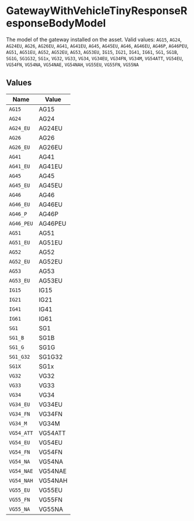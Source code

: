 # GatewayWithVehicleTinyResponseResponseBodyModel

The model of the gateway installed on the asset.  Valid values: `AG15`, `AG24`, `AG24EU`, `AG26`, `AG26EU`, `AG41`, `AG41EU`, `AG45`, `AG45EU`, `AG46`, `AG46EU`, `AG46P`, `AG46PEU`, `AG51`, `AG51EU`, `AG52`, `AG52EU`, `AG53`, `AG53EU`, `IG15`, `IG21`, `IG41`, `IG61`, `SG1`, `SG1B`, `SG1G`, `SG1G32`, `SG1x`, `VG32`, `VG33`, `VG34`, `VG34EU`, `VG34FN`, `VG34M`, `VG54ATT`, `VG54EU`, `VG54FN`, `VG54NA`, `VG54NAE`, `VG54NAH`, `VG55EU`, `VG55FN`, `VG55NA`


## Values

| Name       | Value      |
| ---------- | ---------- |
| `AG15`     | AG15       |
| `AG24`     | AG24       |
| `AG24_EU`  | AG24EU     |
| `AG26`     | AG26       |
| `AG26_EU`  | AG26EU     |
| `AG41`     | AG41       |
| `AG41_EU`  | AG41EU     |
| `AG45`     | AG45       |
| `AG45_EU`  | AG45EU     |
| `AG46`     | AG46       |
| `AG46_EU`  | AG46EU     |
| `AG46_P`   | AG46P      |
| `AG46_PEU` | AG46PEU    |
| `AG51`     | AG51       |
| `AG51_EU`  | AG51EU     |
| `AG52`     | AG52       |
| `AG52_EU`  | AG52EU     |
| `AG53`     | AG53       |
| `AG53_EU`  | AG53EU     |
| `IG15`     | IG15       |
| `IG21`     | IG21       |
| `IG41`     | IG41       |
| `IG61`     | IG61       |
| `SG1`      | SG1        |
| `SG1_B`    | SG1B       |
| `SG1_G`    | SG1G       |
| `SG1_G32`  | SG1G32     |
| `SG1X`     | SG1x       |
| `VG32`     | VG32       |
| `VG33`     | VG33       |
| `VG34`     | VG34       |
| `VG34_EU`  | VG34EU     |
| `VG34_FN`  | VG34FN     |
| `VG34_M`   | VG34M      |
| `VG54_ATT` | VG54ATT    |
| `VG54_EU`  | VG54EU     |
| `VG54_FN`  | VG54FN     |
| `VG54_NA`  | VG54NA     |
| `VG54_NAE` | VG54NAE    |
| `VG54_NAH` | VG54NAH    |
| `VG55_EU`  | VG55EU     |
| `VG55_FN`  | VG55FN     |
| `VG55_NA`  | VG55NA     |